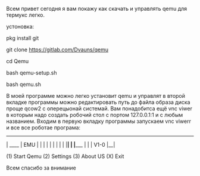 Всем привет сегодня я вам покажу как скачать и управлять qemu для термукс легко.

устоновка:

pkg install git

git clone https://gitlab.com/Dvauns/qemu

cd Qemu

bash qemu-setup.sh

bash qemu.sh


В моей программе можно легко установит qemu и управлят 
в второй вкладке программы можно редактировать путь до файла образа диска проще qcow2
с оперецыонай системай.
Вам понадобитса ещё vnc viwer в которым надо создать робочий стол с портом 127.0.0.1:1 и с любым названием.
Входим в первую вкладку программы запускаем vnc viwerr
и все все роботае
програма:
  __________
 |   ____   | EMU
 |  |    |  |
 |  |    |  |
 |  |____|  |
 |_______   |
         |  |
 V1-0    |__|

(1) Start Qemu
(2) Settings
(3) About US
(X) Exit

Всем спасибо  за внимание 
